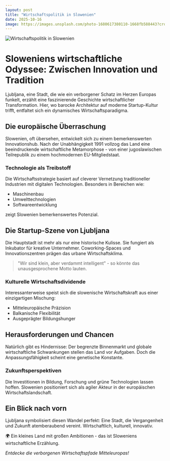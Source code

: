 ```yaml
---
layout: post
title: "Wirtschaftspolitik in Slowenien"
date: 2025-10-16
image: https://images.unsplash.com/photo-1680617380110-1668fb588443?crop=entropy&cs=tinysrgb&fit=max&fm=jpg&ixid=M3w3OTQ0MzZ8MHwxfHNlYXJjaHwxfHxXaXJ0c2NoYWZ0c3BvbGl0aWslMjBTbG93ZW5pZW58ZW58MHwwfHx8MTc2MDU4NTQxNXww&ixlib=rb-4.1.0&q=80&w=1080
---
```


![Wirtschaftspolitik in Slowenien](https://images.unsplash.com/photo-1680617380110-1668fb588443?crop=entropy&cs=tinysrgb&fit=max&fm=jpg&ixid=M3w3OTQ0MzZ8MHwxfHNlYXJjaHwxfHxXaXJ0c2NoYWZ0c3BvbGl0aWslMjBTbG93ZW5pZW58ZW58MHwwfHx8MTc2MDU4NTQxNXww&ixlib=rb-4.1.0&q=80&w=1080)

# Sloweniens wirtschaftliche Odyssee: Zwischen Innovation und Tradition

Ljubljana, eine Stadt, die wie ein verborgener Schatz im Herzen Europas funkelt, erzählt eine faszinierende Geschichte wirtschaftlicher Transformation. Hier, wo barocke Architektur auf moderne Startup-Kultur trifft, entfaltet sich ein dynamisches Wirtschaftsparadigma.

## Die europäische Überraschung

Slowenien, oft übersehen, entwickelt sich zu einem bemerkenswerten Innovationshub. Nach der Unabhängigkeit 1991 vollzog das Land eine beeindruckende wirtschaftliche Metamorphose - von einer jugoslawischen Teilrepublik zu einem hochmodernen EU-Mitgliedstaat.

### Technologie als Treibstoff

Die Wirtschaftsstrategie basiert auf cleverer Vernetzung traditioneller Industrien mit digitalen Technologien. Besonders in Bereichen wie:

- Maschinenbau
- Umwelttechnologien
- Softwareentwicklung

zeigt Slowenien bemerkenswertes Potenzial.

## Die Startup-Szene von Ljubljana

Die Hauptstadt ist mehr als nur eine historische Kulisse. Sie fungiert als Inkubator für kreative Unternehmer. Coworking-Spaces und Innovationszentren prägen das urbane Wirtschaftsklima.

> "Wir sind klein, aber verdammt intelligent" - so könnte das unausgesprochene Motto lauten.

### Kulturelle Wirtschaftsdividende

Interessanterweise speist sich die slowenische Wirtschaftskraft aus einer einzigartigen Mischung:
- Mitteleuropäische Präzision
- Balkanische Flexibilität
- Ausgeprägter Bildungshunger

## Herausforderungen und Chancen

Natürlich gibt es Hindernisse: Der begrenzte Binnenmarkt und globale wirtschaftliche Schwankungen stellen das Land vor Aufgaben. Doch die Anpassungsfähigkeit scheint eine genetische Konstante.

### Zukunftsperspektiven

Die Investitionen in Bildung, Forschung und grüne Technologien lassen hoffen. Slowenien positioniert sich als agiler Akteur in der europäischen Wirtschaftslandschaft.

## Ein Blick nach vorn

Ljubljana symbolisiert diesen Wandel perfekt: Eine Stadt, die Vergangenheit und Zukunft atemberaubend vereint. Wirtschaftlich, kulturell, innovativ.

🌍 Ein kleines Land mit großen Ambitionen - das ist Sloweniens wirtschaftliche Erzählung.

*Entdecke die verborgenen Wirtschaftspfade Mitteleuropas!*